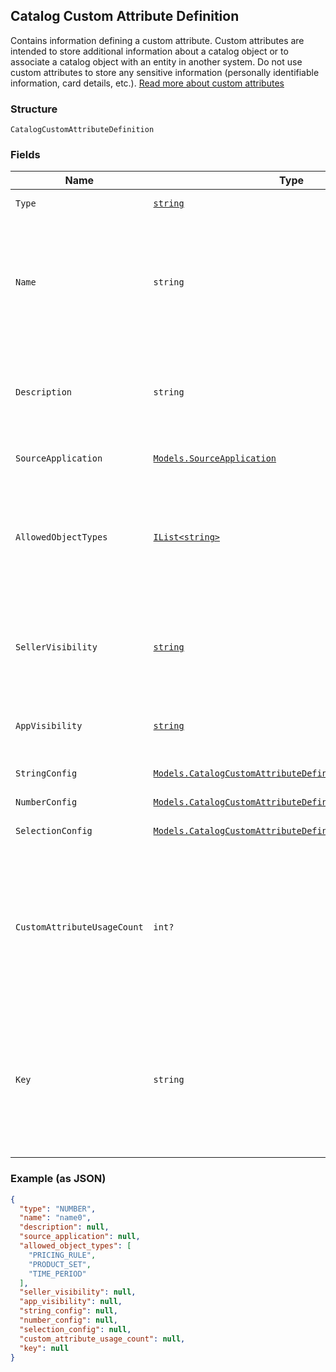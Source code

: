 ## Catalog Custom Attribute Definition

Contains information defining a custom attribute. Custom attributes are
intended to store additional information about a catalog object or to associate a
catalog object with an entity in another system. Do not use custom attributes
to store any sensitive information (personally identifiable information, card details, etc.).
[Read more about custom attributes](https://developer.squareup.com/docs/catalog-api/add-custom-attributes)

### Structure

`CatalogCustomAttributeDefinition`

### Fields

| Name | Type | Tags | Description |
|  --- | --- | --- | --- |
| `Type` | [`string`](/doc/models/catalog-custom-attribute-definition-type.md) |  | Defines the possible types for a custom attribute. |
| `Name` | `string` |  | The name of this definition for API and seller-facing UI purposes.<br>The name must be unique within the (merchant, application_id) pair. Required.<br>May not be empty and may not exceed 255 characters. Can be modified after creation. |
| `Description` | `string` | Optional | Seller-oriented description of the meaning of this Custom Attribute,<br>any constraints that the seller should observe, etc. May be displayed as a tooltip in Square UIs. |
| `SourceApplication` | [`Models.SourceApplication`](/doc/models/source-application.md) | Optional | Provides information about the application used to generate a change. |
| `AllowedObjectTypes` | [`IList<string>`](/doc/models/catalog-object-type.md) |  | The set of Catalog Object Types that this Custom Attribute may be applied to.<br>Currently, only `ITEM` and `ITEM_VARIATION` are allowed. At least one type must be included.<br>See [CatalogObjectType](#type-catalogobjecttype) for possible values |
| `SellerVisibility` | [`string`](/doc/models/catalog-custom-attribute-definition-seller-visibility.md) | Optional | Defines the visibility of a custom attribute to sellers in Square<br>client applications, Square APIs or in Square UIs (including Square Point<br>of Sale applications and Square Dashboard). |
| `AppVisibility` | [`string`](/doc/models/catalog-custom-attribute-definition-app-visibility.md) | Optional | Defines the visibility of a custom attribute to applications other than their<br>creating application. |
| `StringConfig` | [`Models.CatalogCustomAttributeDefinitionStringConfig`](/doc/models/catalog-custom-attribute-definition-string-config.md) | Optional | Configuration associated with Custom Attribute Definitions of type `STRING`. |
| `NumberConfig` | [`Models.CatalogCustomAttributeDefinitionNumberConfig`](/doc/models/catalog-custom-attribute-definition-number-config.md) | Optional | - |
| `SelectionConfig` | [`Models.CatalogCustomAttributeDefinitionSelectionConfig`](/doc/models/catalog-custom-attribute-definition-selection-config.md) | Optional | Configuration associated with `SELECTION`-type custom attribute definitions. |
| `CustomAttributeUsageCount` | `int?` | Optional | __Read-only.__ The number of custom attributes that reference this<br>custom attribute definition. Set by the server in response to a ListCatalog<br>request with `include_counts` set to `true`.  If the actual count is greater<br>than 100, `custom_attribute_usage_count` will be set to `100`. |
| `Key` | `string` | Optional | The name of the desired custom attribute key that can be used to access<br>the custom attribute value on catalog objects. Cannot be modified after the<br>custom attribute definition has been created.<br>Must be between 1 and 60 characters, and may only contain the characters [a-zA-Z0-9_-]. |

### Example (as JSON)

```json
{
  "type": "NUMBER",
  "name": "name0",
  "description": null,
  "source_application": null,
  "allowed_object_types": [
    "PRICING_RULE",
    "PRODUCT_SET",
    "TIME_PERIOD"
  ],
  "seller_visibility": null,
  "app_visibility": null,
  "string_config": null,
  "number_config": null,
  "selection_config": null,
  "custom_attribute_usage_count": null,
  "key": null
}
```

